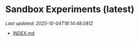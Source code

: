 # Sandbox Experiments (latest)

_Last updated: 2025-10-04T18:14:48.081Z_

- [INDEX.md](EXPERIMENTS/INDEX.md)
